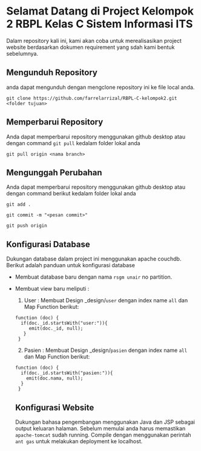 # Selamat Datang di Project Kelompok 2 RBPL Kelas C Sistem Informasi ITS
Dalam repository kali ini, kami akan coba untuk merealisasikan project website berdasarkan dokumen requirement yang sdah kami bentuk sebelumnya.


## Mengunduh Repository
anda dapat mengunduh dengan mengclone repository ini ke file local anda. 
```
git clone https://github.com/farrelarrizal/RBPL-C-kelompok2.git <folder tujuan>
```

## Memperbarui Repository
Anda dapat memperbarui repository menggunakan github desktop atau dengan command `git pull` kedalam folder lokal anda
```
git pull origin <nama branch>
```

## Mengunggah Perubahan  
Anda dapat memperbarui repository menggunakan github desktop atau dengan command berikut kedalam folder lokal anda
```
git add .
```
```
git commit -m "<pesan commit>"
```
```
git push origin
```

## Konfigurasi Database
Dukungan database dalam project ini menggunakan apache couchdb. Berikut adalah panduan untuk konfigurasi database
* Membuat database baru dengan nama `rsgm unair` no partition.
* Membuat view baru meliputi :
    1. User : Membuat Design _design/`user` dengan index name `all` dan Map Function berikut:
    ``` 
    function (doc) {
      if(doc._id.startsWith("user:")){
         emit(doc._id, null);
       }
     }
    ````
    2. Pasien : Membuat Design _design/`pasien` dengan index name `all` dan Map Function berikut:
    ``` 
    function (doc) {
      if(doc._id.startsWith("pasien:")){
        emit(doc.nama, null);
      }
     } 
    ````
    
    ## Konfigurasi Website
    Dukungan bahasa pengembangan menggunakan Java dan JSP sebagai output keluaran halaman. Sebelum memulai anda harus memastikan `apache-tomcat` sudah running. 
    Compile dengan menggunakan perintah `ant gas` untuk melakukan deployment ke localhost.
